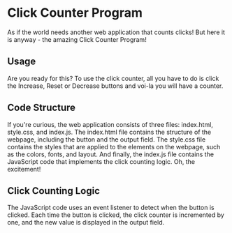 # Click Counter Program

As if the world needs another web application that counts clicks! But here it is anyway - the amazing Click Counter Program!

## Usage
Are you ready for this? To use the click counter, all you have to do is click the Increase, Reset or Decrease buttons and voi-la you will have a counter.

## Code Structure
If you're curious, the web application consists of three files: index.html, style.css, and index.js. The index.html file contains the structure of the webpage, including the button and the output field. The style.css file contains the styles that are applied to the elements on the webpage, such as the colors, fonts, and layout. And finally, the index.js file contains the JavaScript code that implements the click counting logic. Oh, the excitement!

## Click Counting Logic
The JavaScript code uses an event listener to detect when the button is clicked. Each time the button is clicked, the click counter is incremented by one, and the new value is displayed in the output field.